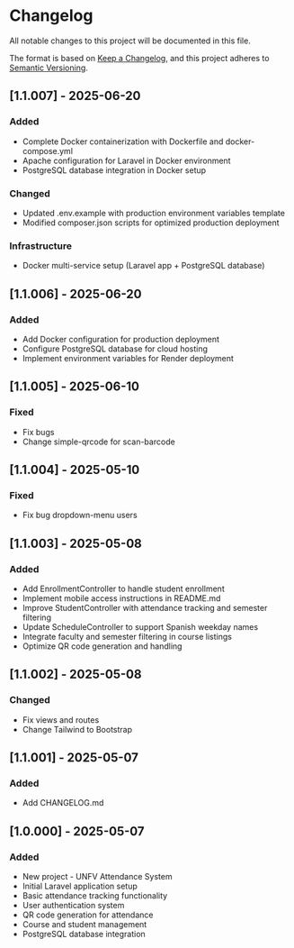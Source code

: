 # Changelog

All notable changes to this project will be documented in this file.

The format is based on [Keep a Changelog](https://keepachangelog.com/en/1.0.0/),
and this project adheres to [Semantic Versioning](https://semver.org/spec/v2.0.0.html).

## [1.1.007] - 2025-06-20
### Added
- Complete Docker containerization with Dockerfile and docker-compose.yml
- Apache configuration for Laravel in Docker environment
- PostgreSQL database integration in Docker setup

### Changed
- Updated .env.example with production environment variables template
- Modified composer.json scripts for optimized production deployment

### Infrastructure
- Docker multi-service setup (Laravel app + PostgreSQL database)

## [1.1.006] - 2025-06-20
### Added
- Add Docker configuration for production deployment
- Configure PostgreSQL database for cloud hosting
- Implement environment variables for Render deployment

## [1.1.005] - 2025-06-10
### Fixed
- Fix bugs
- Change simple-qrcode for scan-barcode

## [1.1.004] - 2025-05-10
### Fixed
- Fix bug dropdown-menu users

## [1.1.003] - 2025-05-08
### Added
- Add EnrollmentController to handle student enrollment
- Implement mobile access instructions in README.md
- Improve StudentController with attendance tracking and semester filtering
- Update ScheduleController to support Spanish weekday names
- Integrate faculty and semester filtering in course listings
- Optimize QR code generation and handling

## [1.1.002] - 2025-05-08
### Changed
- Fix views and routes
- Change Tailwind to Bootstrap

## [1.1.001] - 2025-05-07
### Added
- Add CHANGELOG.md

## [1.0.000] - 2025-05-07
### Added
- New project - UNFV Attendance System
- Initial Laravel application setup
- Basic attendance tracking functionality
- User authentication system
- QR code generation for attendance
- Course and student management
- PostgreSQL database integration